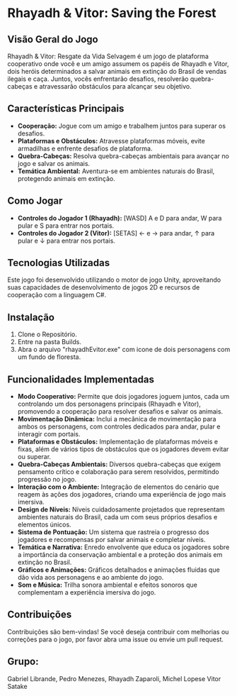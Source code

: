 # Rhayadh & Vitor: Saving the Forest

## Visão Geral do Jogo
Rhayadh & Vitor: Resgate da Vida Selvagem é um jogo de plataforma cooperativo onde você e um amigo assumem os papéis de Rhayadh e Vitor, dois heróis determinados a salvar animais em extinção do Brasil de vendas ilegais e caça. Juntos, vocês enfrentarão desafios, resolverão quebra-cabeças e atravessarão obstáculos para alcançar seu objetivo.

## Características Principais
- **Cooperação:** Jogue com um amigo e trabalhem juntos para superar os desafios.
- **Plataformas e Obstáculos:** Atravesse plataformas móveis, evite armadilhas e enfrente desafios de plataforma.
- **Quebra-Cabeças:** Resolva quebra-cabeças ambientais para avançar no jogo e salvar os animais.
- **Temática Ambiental:** Aventura-se em ambientes naturais do Brasil, protegendo animais em extinção.

## Como Jogar
- **Controles do Jogador 1 (Rhayadh):**  [WASD] A e D para andar, W para pular e S para entrar nos portais.
- **Controles do Jogador 2 (Vitor):** [SETAS] ← e → para andar, ↑ para pular e ↓ para entrar nos portais.

## Tecnologias Utilizadas
Este jogo foi desenvolvido utilizando o motor de jogo Unity, aproveitando suas capacidades de desenvolvimento de jogos 2D e recursos de cooperação com a linguagem C#.

## Instalação
1. Clone o Repositório.
2. Entre na pasta Builds.
3. Abra o arquivo "rhayadhEvitor.exe" com icone de dois personagens com um fundo de floresta.

## Funcionalidades Implementadas
- **Modo Cooperativo:** Permite que dois jogadores joguem juntos, cada um controlando um dos personagens principais (Rhayadh e Vitor), promovendo a cooperação para resolver desafios e salvar os animais.
- **Movimentação Dinâmica:** Inclui a mecânica de movimentação para ambos os personagens, com controles dedicados para andar, pular e interagir com portais.
- **Plataformas e Obstáculos:** Implementação de plataformas móveis e fixas, além de vários tipos de obstáculos que os jogadores devem evitar ou superar.
- **Quebra-Cabeças Ambientais:** Diversos quebra-cabeças que exigem pensamento crítico e colaboração para serem resolvidos, permitindo progressão no jogo.
- **Interação com o Ambiente:** Integração de elementos do cenário que reagem às ações dos jogadores, criando uma experiência de jogo mais imersiva.
- **Design de Níveis:** Níveis cuidadosamente projetados que representam ambientes naturais do Brasil, cada um com seus próprios desafios e elementos únicos.
- **Sistema de Pontuação:** Um sistema que rastreia o progresso dos jogadores e recompensas por salvar animais e completar níveis.
- **Temática e Narrativa:** Enredo envolvente que educa os jogadores sobre a importância da conservação ambiental e a proteção dos animais em extinção no Brasil.
- **Gráficos e Animações:** Gráficos detalhados e animações fluidas que dão vida aos personagens e ao ambiente do jogo.
- **Som e Música:** Trilha sonora ambiental e efeitos sonoros que complementam a experiência imersiva do jogo.

## Contribuições
Contribuições são bem-vindas! Se você deseja contribuir com melhorias ou correções para o jogo, por favor abra uma issue ou envie um pull request.

## Grupo:
Gabriel Librande, Pedro Menezes, Rhayadh Zaparoli, Michel Lopese Vitor Satake
